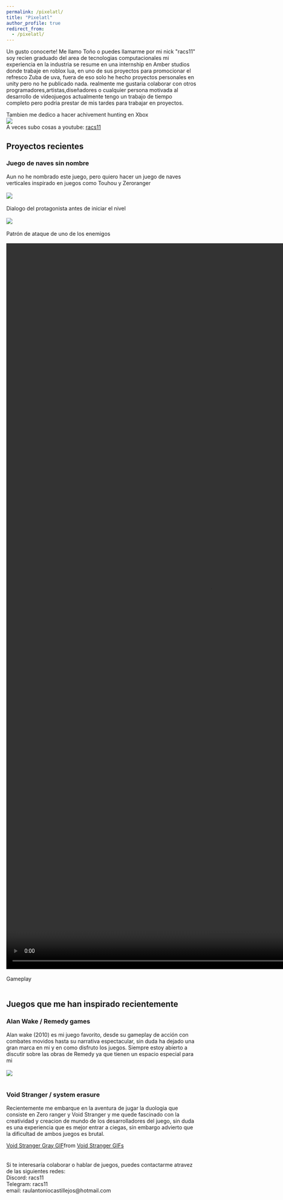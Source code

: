 ```yaml
---
permalink: /pixelatl/
title: "Pixelatl"
author_profile: true
redirect_from: 
  - /pixelatl/
---
```

Un gusto conocerte! Me llamo Toño o puedes llamarme por mi nick "racs11" soy recien graduado del area de tecnologias computacionales
mi experiencia en la industria se resume en una internship en Amber studios donde trabaje en roblox lua, en uno de sus proyectos para promocionar el refresco Zuba de uva, fuera de eso solo he hecho proyectos personales en unity pero no he publicado nada. 
realmente me gustaria colaborar con otros programadores,artistas,diseñadores o cualquier persona motivada al desarrollo de videojuegos
actualmente tengo un trabajo de tiempo completo pero podria prestar de mis tardes para trabajar en proyectos.

Tambien me dedico a hacer achivement hunting en Xbox
<br>
<a href="https://www.trueachievements.com/gamer/raultono+10"><img src="https://www.trueachievements.com/gamercards/raultono+10.png"/></a>
<br>
A veces subo cosas a youtube: 
<a href="https://www.youtube.com/@racs1167">racs11</a>
## Proyectos recientes
### Juego de naves sin nombre 
Aun no he nombrado este juego, pero quiero hacer un juego de naves verticales inspirado en juegos como Touhou y Zeroranger
<br>
<br>
<img src='/images/game1.png'>
<br>
<br>
Dialogo del protagonista antes de iniciar el nivel
<br>
<br>
<img src='/images/game2.png'>
<br>
<br>
Patrón de ataque de uno de los enemigos
<br>
<br>
<video width="1080" height="1920" autoplay>
  <source src="Untitled.mp4" type="video/mp4">
Your browser does not support the video tag.
</video>
<br>
<br>
Gameplay
<br>
<br>
## Juegos que me han inspirado recientemente
### Alan Wake / Remedy games
Alan wake (2010) es mi juego favorito, desde su gameplay de acción con combates movidos hasta su narrativa espectacular, sin duda ha dejado una gran marca en mi y en como disfruto los juegos. Siempre estoy abierto a discutir sobre las obras de Remedy ya que tienen un espacio especial para mi
<br>
<br>
<img src='/images/AlanWake.jpg'>
<br>
<br>
### Void Stranger / system erasure
Recientemente me embarque en la aventura de jugar la duologia que consiste en Zero ranger y Void Stranger y me quede fascinado con la creatividad y creacion de mundo de los desarrolladores del juego, sin duda es una experiencia que es mejor entrar a ciegas, sin embargo advierto que la dificultad de ambos juegos es brutal.
<div class="tenor-gif-embed" data-postid="12700916161840167606" data-share-method="host" data-aspect-ratio="1.76596" data-width="100%"><a href="https://tenor.com/view/void-stranger-gray-voidstranger-zeroranger-void-gif-12700916161840167606">Void Stranger Gray GIF</a>from <a href="https://tenor.com/search/void+stranger-gifs">Void Stranger GIFs</a></div> <script type="text/javascript" async src="https://tenor.com/embed.js"></script>
<br>
<br>
Si te interesaría colaborar o hablar de juegos, puedes contactarme atravez de las siguientes redes:
<br>
Discord: racs11
<br>
Telegram: racs11 
<br>
email: raulantoniocastillejos@hotmail.com